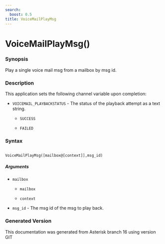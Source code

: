 ```yaml
---
search:
  boost: 0.5
title: VoiceMailPlayMsg
---
```


# VoiceMailPlayMsg()

### Synopsis

Play a single voice mail msg from a mailbox by msg id.

### Description

This application sets the following channel variable upon completion:<br>


* `VOICEMAIL_PLAYBACKSTATUS` - The status of the playback attempt as a text string.<br>

    * `SUCCESS`

    * `FAILED`

### Syntax


```

VoiceMailPlayMsg([mailbox@[context]],msg_id)
```
##### Arguments


* `mailbox`

    * `mailbox`

    * `context`

* `msg_id` - The msg id of the msg to play back.<br>


### Generated Version

This documentation was generated from Asterisk branch 16 using version GIT 